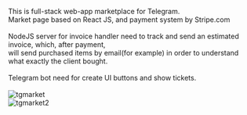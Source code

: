 This is full-stack web-app marketplace for Telegram. <br>
Market page based on React JS, and payment system by Stripe.com <br>
<br>
NodeJS server for invoice handler need to track and send an estimated invoice, which, after payment, <br>
will send purchased items by email(for example) in order to understand what exactly the client bought. <br>
<br>
Telegram bot need for create UI buttons and show tickets.
<br>
<br>
![tgmarket](https://github.com/DanielNikitin/tg-react-market/assets/90585324/a44601c0-fdb4-45eb-bc0e-54f3d037e4a8) <br>
![tgmarket2](https://github.com/DanielNikitin/tg-react-market/assets/90585324/d5f2b6f8-9005-4b40-b6f9-830a2c5881f2) <br>

